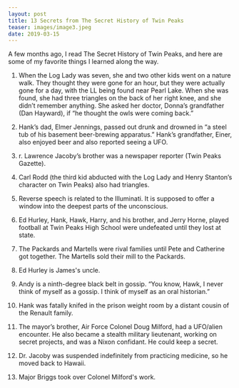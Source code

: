 ```yaml
---
layout: post
title: 13 Secrets from The Secret History of Twin Peaks
teaser: images/image3.jpeg
date: 2019-03-15
---
```

A few months ago, I read The Secret History of Twin Peaks, and here are some of my favorite things I learned along the way.

1. When the Log Lady was seven, she and two other kids went on a nature walk. They thought they were gone for an hour, but they were actually gone for a day, with the LL being found near Pearl Lake. When she was found, she had three triangles on the back of her right knee, and she didn’t remember anything. She asked her doctor, Donna’s grandfather (Dan Hayward), if “he thought the owls were coming back.”

2. Hank’s dad, Elmer Jennings, passed out drunk and drowned in “a steel tub of his basement beer-brewing apparatus.” Hank’s grandfather, Einer, also enjoyed beer and also reported seeing a UFO.

3. r. Lawrence Jacoby’s brother was a newspaper reporter (Twin Peaks Gazette).

4. Carl Rodd (the third kid abducted with the Log Lady and Henry Stanton’s character on Twin Peaks) also had triangles.

5. Reverse speech is related to the Illuminati. It is supposed to offer a window into the deepest parts of the unconscious.

6. Ed Hurley, Hank, Hawk, Harry, and his brother, and Jerry Horne, played football at Twin Peaks High School were undefeated until they lost at state.

7. The Packards and Martells were rival families until Pete and Catherine got together. The Martells sold their mill to the Packards.

8. Ed Hurley is James's uncle.

9. Andy is a ninth-degree black belt in gossip. “You know, Hawk, I never think of myself as a gossip. I think of myself as an oral historian.”

10. Hank was fatally knifed in the prison weight room by a distant cousin of the Renault family.

11. The mayor’s brother, Air Force Colonel Doug Milford, had a UFO/alien encounter. He also became a stealth military lieutenant, working on secret projects, and was a Nixon confidant. He could keep a secret.

12. Dr. Jacoby was suspended indefinitely from practicing medicine, so he moved back to Hawaii.

13. Major Briggs took over Colonel Milford's work.
